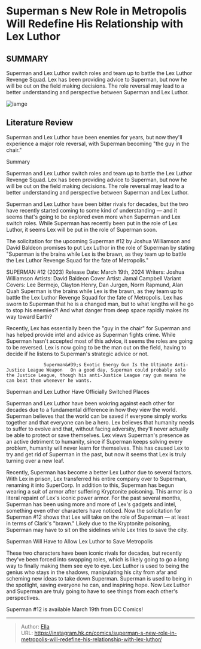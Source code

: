 # Superman s New Role in Metropolis Will Redefine His Relationship with Lex Luthor


## SUMMARY 



  Superman and Lex Luthor switch roles and team up to battle the Lex Luthor Revenge Squad.   Lex has been providing advice to Superman, but now he will be out on the field making decisions.   The role reversal may lead to a better understanding and perspective between Superman and Lex Luthor.  

![iamge](https://static1.srcdn.com/wordpress/wp-content/uploads/2022/10/Superman-Vs-Lex-Luthor.jpg)

## Literature Review

Superman and Lex Luthor have been enemies for years, but now they&#39;ll experience a major role reversal, with Superman becoming &#34;the guy in the chair.&#34;





Summary

  Superman and Lex Luthor switch roles and team up to battle the Lex Luthor Revenge Squad.   Lex has been providing advice to Superman, but now he will be out on the field making decisions.   The role reversal may lead to a better understanding and perspective between Superman and Lex Luthor.  







Superman and Lex Luthor have been bitter rivals for decades, but the two have recently started coming to some kind of understanding — and it seems that&#39;s going to be explored even more when Superman and Lex switch roles. While Superman has recently been put in the role of Lex Luthor, it seems Lex will be put in the role of Superman soon.

The solicitation for the upcoming Superman #12 by Joshua Williamson and David Baldeon promises to put Lex Luthor in the role of Superman by stating &#34;Superman is the brains while Lex is the brawn, as they team up to battle the Lex Luthor Revenge Squad for the fate of Metropolis.&#34; 

 SUPERMAN #12 (2023)                 Release Date:  March 19th, 2024    Writers:  Joshua Williamson    Artists:  David Baldeon    Cover Artist:  Jamal Campbell    Variant Covers:  Lee Bermejo, Clayton Henry, Dan Jurgen, Norm Rapmund, Alan Quah   Superman is the brains while Lex is the brawn, as they team up to battle the Lex Luthor Revenge Squad for the fate of Metropolis. Lex has sworn to Superman that he is a changed man, but to what lengths will he go to stop his enemies?! And what danger from deep space rapidly makes its way toward Earth?   






Recently, Lex has essentially been the &#34;guy in the chair&#34; for Superman and has helped provide intel and advice as Superman fights crime. While Superman hasn&#39;t accepted most of this advice, it seems the roles are going to be reversed. Lex is now going to be the man out on the field, having to decide if he listens to Superman&#39;s strategic advice or not.

                  Superman&#39;s Exotic Energy Gun Is the Ultimate Anti-Justice League Weapon   On a good day, Superman could probably solo the Justice League, though his anti-Justice League ray gun means he can beat them whenever he wants.    


 Superman and Lex Luthor Have Officially Switched Places 
         

Superman and Lex Luthor have been wokring against each other for decades due to a fundamental difference in how they view the world. Superman believes that the world can be saved if everyone simply works together and that everyone can be a hero. Lex believes that humanity needs to suffer to evolve and that, without facing adversity, they&#39;ll never actually be able to protect or save themselves. Lex views Superman&#39;s presence as an active detriment to humanity, since if Superman keeps solving every problem, humanity will never learn for themselves. This has caused Lex to try and get rid of Superman in the past, but now it seems that Lex is truly turning over a new leaf.




Recently, Superman has become a better Lex Luthor due to several factors. With Lex in prison, Lex transferred his entire company over to Superman, renaming it into SuperCorp. In addition to this, Superman has begun wearing a suit of armor after suffering Kryptonite poisoning. This armor is a literal repaint of Lex&#39;s iconic power armor. For the past several months, Superman has been using more and more of Lex&#39;s gadgets and intel, something even other characters have noticed. Now the solicitation for Superman #12 shows that Lex will take on the role of Superman — at least in terms of Clark&#39;s &#34;brawn.&#34; Likely due to the Kryptonite poisoning, Superman may have to sit on the sidelines while Lex tries to save the city.



 Superman Will Have to Allow Lex Luthor to Save Metropolis 
          

These two characters have been iconic rivals for decades, but recently they&#39;ve been forced into swapping roles, which is likely going to go a long way to finally making them see eye to eye. Lex Luthor is used to being the genius who stays in the shadows, manipulating his city from afar and scheming new ideas to take down Superman. Superman is used to being in the spotlight, saving everyone he can, and inspiring hope. Now Lex Luthor and Superman are truly going to have to see things from each other&#39;s perspectives.




Superman #12 is available March 19th from DC Comics!



---

> Author: [Ella](https://instagram.hk.cn/)  
> URL: https://instagram.hk.cn/comics/superman-s-new-role-in-metropolis-will-redefine-his-relationship-with-lex-luthor/  

